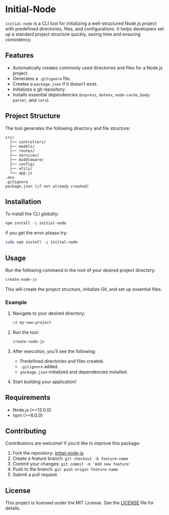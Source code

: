 # Initial-Node

`initial-node` is a CLI tool for initializing a well-structured Node.js project with predefined directories, files, and configurations. It helps developers set up a standard project structure quickly, saving time and ensuring consistency.

## Features

- Automatically creates commonly used directories and files for a Node.js project.
- Generates a `.gitignore` file.
- Creates a `package.json` if it doesn’t exist.
- Initializes a git repository.
- Installs essential dependencies (`express`, `dotenv`, `node-cache`, `body-parser`, and `cors`).

## Project Structure

The tool generates the following directory and file structure:

```
src/
  ├── controllers/
  ├── models/
  ├── routes/
  ├── services/
  ├── middleware/
  ├── config/
  ├── utils/
  └── app.js
.env
.gitignore
package.json (if not already created)
```

## Installation

To install the CLI globally:

```bash
npm install -g initial-node
```

if you get the error please try:

```bash
sudo npm install -g initial-node
```

## Usage

Run the following command in the root of your desired project directory:

```bash
create-node-js
```

This will create the project structure, initialize Git, and set up essential files.

### Example

1. Navigate to your desired directory:

   ```bash
   cd my-new-project
   ```

2. Run the tool:

   ```bash
   create-node-js
   ```

3. After execution, you’ll see the following:

   - Predefined directories and files created.
   - `.gitignore` added.
   - `package.json` initialized and dependencies installed.

4. Start building your application!

## Requirements

- Node.js (>=12.0.0)
- npm (>=6.0.0)

## Contributing

Contributions are welcome! If you'd like to improve this package:

1. Fork the repository: [initial-node-js](https://github.com/ThanaphatNorth/initial-node-js)
2. Create a feature branch: `git checkout -b feature-name`
3. Commit your changes: `git commit -m 'Add new feature'`
4. Push to the branch: `git push origin feature-name`
5. Submit a pull request.

## License

This project is licensed under the MIT License. See the [LICENSE](LICENSE) file for details.
